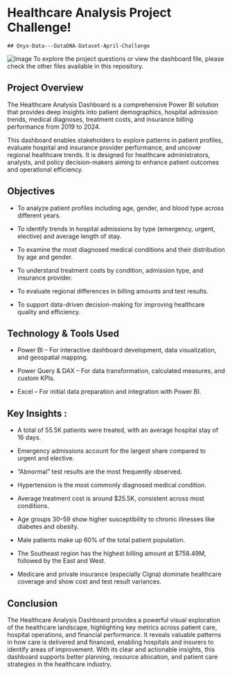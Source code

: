 
# Healthcare Analysis Project Challenge!
    ## Onyx-Data---DataDNA-Dataset-April-Challenge
![Image](https://github.com/user-attachments/assets/9c4cd056-0f12-4547-88cc-1481af1955c9)
To explore the project questions or view the dashboard file, please check the other files available in this repository.


## Project Overview

The Healthcare Analysis Dashboard is a comprehensive Power BI solution that provides deep insights into patient demographics, hospital admission trends, medical diagnoses, treatment costs, and insurance billing performance from 2019 to 2024. 

This dashboard enables stakeholders to explore patterns in patient profiles, evaluate hospital and insurance provider performance, and uncover regional healthcare trends. It is designed for healthcare administrators, analysts, and policy decision-makers aiming to enhance patient outcomes and operational efficiency.


## Objectives

- To analyze patient profiles including age, gender, and blood type across different years.

- To identify trends in hospital admissions by type (emergency, urgent, elective) and average length of stay.

- To examine the most diagnosed medical conditions and their distribution by age and gender.

- To understand treatment costs by condition, admission type, and insurance provider.

- To evaluate regional differences in billing amounts and test results.

- To support data-driven decision-making for improving healthcare quality and efficiency.

  
## Technology & Tools Used

- Power BI – For interactive dashboard development, data visualization, and geospatial mapping.

- Power Query & DAX – For data transformation, calculated measures, and custom KPIs.

- Excel – For initial data preparation and integration with Power BI.

  
## Key Insights :

- A total of 55.5K patients were treated, with an average hospital stay of 16 days.

- Emergency admissions account for the largest share compared to urgent and elective.

- “Abnormal” test results are the most frequently observed.

- Hypertension is the most commonly diagnosed medical condition.

- Average treatment cost is around $25.5K, consistent across most conditions.

- Age groups 30–59 show higher susceptibility to chronic illnesses like diabetes and obesity.

- Male patients make up 60% of the total patient population.

- The Southeast region has the highest billing amount at $758.49M, followed by the East and West.

- Medicare and private insurance (especially Cigna) dominate healthcare coverage and show cost and test result variances.

  
## Conclusion

The Healthcare Analysis Dashboard provides a powerful visual exploration of the healthcare landscape, highlighting key metrics across patient care, hospital operations, and financial performance. It reveals valuable patterns in how care is delivered and financed, enabling hospitals and insurers to identify areas of improvement. With its clear and actionable insights, this dashboard supports better planning, resource allocation, and patient care strategies in the healthcare industry.
